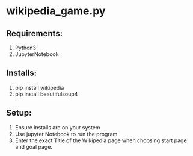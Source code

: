 # wikipedia_game.py

## Requirements: 
  1. Python3
  2. JupyterNotebook
## Installs:
  1. pip install wikipedia
  2. pip install beautifulsoup4
  
## Setup:
  1. Ensure installs are on your system
  2. Use jupyter Notebook to run the program
  3. Enter the exact Title of the Wikipedia page when choosing start page and goal page.
